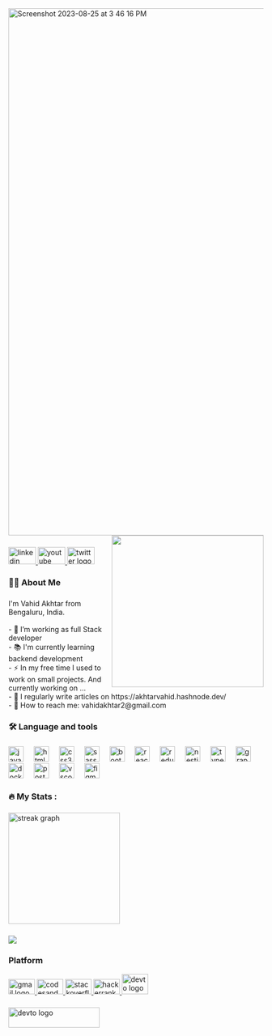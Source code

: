 
<a href="https://www.github.com/akhtarvahid" target='_self'>
  <img width="1042" alt="Screenshot 2023-08-25 at 3 46 16 PM" src="https://github.com/akhtarvahid/akhtarvahid/assets/16021125/60da6be3-620c-4e30-84c5-ff1934dddf1d">
</a>
<img align="right" src="https://media.giphy.com/media/jdPMeyv9rn0hZHh8n9/giphy.gif" height="300" />

###

<div align="left">
  <a href="https://www.linkedin.com/akhtarvahid" target="_blank">
    <img src="https://raw.githubusercontent.com/maurodesouza/profile-readme-generator/master/src/assets/icons/social/linkedin/default.svg" width="54" height="34" alt="linkedin logo"  />
  </a>
  <a href="https://www.linkedin.com/akhtarvahid" target="_blank">
    <img src="https://raw.githubusercontent.com/maurodesouza/profile-readme-generator/master/src/assets/icons/social/youtube/default.svg" width="54" height="34" alt="youtube logo"  />
  </a>
  <a href="https://www.twitter.com/akhtarvahid" target="_blank">
    <img src="https://raw.githubusercontent.com/maurodesouza/profile-readme-generator/master/src/assets/icons/social/twitter/default.svg" width="54" height="34" alt="twitter logo"  />
  </a>
</div>

###

<h3 align="left">👩‍💻  About Me</h3>

###

<p align="left">I'm Vahid Akhtar from Bengaluru, India.<br><br>- 🔭 I’m working as full Stack developer<br>- 📚 I'm currently learning backend development<br>- ⚡ In my free time I used to work on small projects. And currently working on ...<br>- 📝 I regularly write articles on https://akhtarvahid.hashnode.dev/<br>- 📩 How to reach me: vahidakhtar2@gmail.com</p>

###

<h3 align="left">🛠 Language and tools</h3>

###

<div align="left">
  <img src="https://cdn.jsdelivr.net/gh/devicons/devicon/icons/javascript/javascript-original.svg" height="30" alt="javascript logo"  />
  <img width="12" />
  <img src="https://cdn.jsdelivr.net/gh/devicons/devicon/icons/html5/html5-original.svg" height="30" alt="html5 logo"  />
  <img width="12" />
  <img src="https://cdn.jsdelivr.net/gh/devicons/devicon/icons/css3/css3-original.svg" height="30" alt="css3 logo"  />
  <img width="12" />
  <img src="https://cdn.jsdelivr.net/gh/devicons/devicon/icons/sass/sass-original.svg" height="30" alt="sass logo"  />
  <img width="12" />
  <img src="https://cdn.jsdelivr.net/gh/devicons/devicon/icons/bootstrap/bootstrap-original.svg" height="30" alt="bootstrap logo"  />
  <img width="12" />
  <img src="https://cdn.jsdelivr.net/gh/devicons/devicon/icons/react/react-original.svg" height="30" alt="react logo"  />
  <img width="12" />
  <img src="https://cdn.jsdelivr.net/gh/devicons/devicon/icons/redux/redux-original.svg" height="30" alt="redux logo"  />
  <img width="12" />
  <img src="https://cdn.jsdelivr.net/gh/devicons/devicon/icons/nestjs/nestjs-plain.svg" height="30" alt="nestjs logo"  />
  <img width="12" />
  <img src="https://cdn.jsdelivr.net/gh/devicons/devicon/icons/typescript/typescript-original.svg" height="30" alt="typescript logo"  />
  <img width="12" />
  <img src="https://cdn.jsdelivr.net/gh/devicons/devicon/icons/graphql/graphql-plain.svg" height="30" alt="graphql logo"  />
  <img width="12" />
  <img src="https://cdn.jsdelivr.net/gh/devicons/devicon/icons/docker/docker-plain-wordmark.svg" height="30" alt="docker logo"  />
  <img width="12" />
  <img src="https://cdn.jsdelivr.net/gh/devicons/devicon/icons/postgresql/postgresql-original.svg" height="30" alt="postgresql logo"  />
  <img width="12" />
  <img src="https://cdn.jsdelivr.net/gh/devicons/devicon/icons/vscode/vscode-original.svg" height="30" alt="vscode logo"  />
  <img width="12" />
  <img src="https://cdn.jsdelivr.net/gh/devicons/devicon/icons/figma/figma-original.svg" height="30" alt="figma logo"  />
</div>

###

<h3 align="left">🔥   My Stats :</h3>

###

<div align="left">
  <img src="https://streak-stats.demolab.com?user=akhtarvahid&locale=en&mode=daily&theme=dark&hide_border=false&border_radius=5&order=3" height="220" alt="streak graph"  />
</div>

###

###

<div align="left">
  <img src="https://visitor-badge.laobi.icu/badge?page_id=akhtarvahid.akhtarvahid&"  />
</div>

###

###

<h3 align="left">Platform</h3>
<div align="left">
  <a href="vahidakhtar2@gmail.com" target="_blank">
    <img src="https://raw.githubusercontent.com/maurodesouza/profile-readme-generator/master/src/assets/icons/social/gmail/default.svg" width="52" height="30" alt="gmail logo"  />
  </a>
  <a href="https://codesandbox.io/akhtarvahid" target="_blank">
    <img src="https://raw.githubusercontent.com/maurodesouza/profile-readme-generator/master/src/assets/icons/social/codesandbox/default.svg" width="52" height="30" alt="codesandbox logo"  />
  </a>
  <a href="https://stackoverflow.com/users/6544460/akhtarvahid" target="_blank">
    <img src="https://raw.githubusercontent.com/maurodesouza/profile-readme-generator/master/src/assets/icons/social/stackoverflow/default.svg" width="52" height="30" alt="stackoverflow logo"  />
  </a>
  <a href="https://www.hackerrank.com/akhtarvahid?hr_r=1" target="_blank">
    <img src="https://raw.githubusercontent.com/maurodesouza/profile-readme-generator/master/src/assets/icons/social/hackerrank/default.svg" width="52" height="30" alt="hackerrank logo"  />
  </a>
  <a href="https://medium.com/@akhtarvahid" target="_blank">
    <img src="https://img.icons8.com/?size=512&id=m8ClhVaNuUH7&format=png" width="52" height="40" alt="devto logo" />
  </a>
</div>

###

 <img src="https://media.giphy.com/media/qEqiI3Oq7vBkoE236M/giphy.gif" width="180" height="40" alt="devto logo" />
